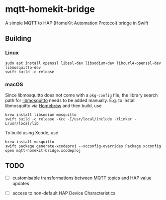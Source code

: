 # mqtt-homekit-bridge
A simple MQTT to HAP (HomeKit Automation Protocol) bridge in Swift

## Building

### Linux

```
sudo apt install openssl libssl-dev libsodium-dev libcurl4-openssl-dev libmosquitto-dev
swift build -c release
```

### macOS

Since libmosquitto does not come with a `pkg-config` file, the library search path for [libmosquitto](https://mosquitto.org/) needs to be added manually.  E.g. to install libmosquitto via [Homebrew](https://brew.sh/) and then build, use

```
brew install libsodium mosquitto
swift build -c release -Xcc -I/usr/local/include -Xlinker -L/usr/local/lib
```

To build using Xcode, use

```
brew install mosquitto
swift package generate-xcodeproj --xcconfig-overrides Package.xcconfig
open mqtt-homekit-bridge.xcodeproj
```

## TODO
- [ ] customisable transformations between MQTT topics and HAP value updates
- [ ] access to non-default HAP Device Characteristics

